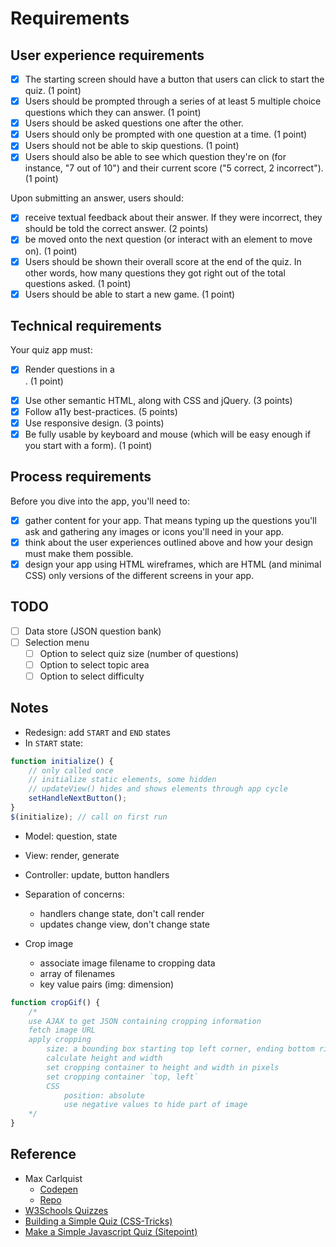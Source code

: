 # Requirements

## User experience requirements

* [x] The starting screen should have a button that users can click to start the quiz. (1 point)
* [x] Users should be prompted through a series of at least 5 multiple choice questions which they can answer. (1 point)
* [x] Users should be asked questions one after the other.
* [x] Users should only be prompted with one question at a time. (1 point)
* [x] Users should not be able to skip questions. (1 point)
* [x] Users should also be able to see which question they're on (for instance, "7 out of 10") and their current score ("5 correct, 2 incorrect"). (1 point)

Upon submitting an answer, users should:
* [x] receive textual feedback about their answer. If they were incorrect, they should be told the correct answer. (2 points)
* [x] be moved onto the next question (or interact with an element to move on). (1 point)
* [x] Users should be shown their overall score at the end of the quiz. In other words, how many questions they got right out of the total questions asked. (1 point)
* [x] Users should be able to start a new game. (1 point)

## Technical requirements
Your quiz app must:

* [x] Render questions in a <form>. (1 point)
* [x] Use other semantic HTML, along with CSS and jQuery. (3 points)
* [x] Follow a11y best-practices. (5 points)
* [x] Use responsive design. (3 points)
* [x] Be fully usable by keyboard and mouse (which will be easy enough if you start with a form). (1 point)

## Process requirements
Before you dive into the app, you'll need to:

* [x] gather content for your app. That means typing up the questions you'll ask and gathering any images or icons you'll need in your app.
* [x] think about the user experiences outlined above and how your design must make them possible.
* [x] design your app using HTML wireframes, which are HTML (and minimal CSS) only versions of the different screens in your app.

## TODO
* [ ] Data store (JSON question bank)
* [ ] Selection menu
    * [ ] Option to select quiz size (number of questions)
    * [ ] Option to select topic area
    * [ ] Option to select difficulty

## Notes
* Redesign: add `START` and `END` states
* In `START` state:
```javascript
function initialize() {
    // only called once
    // initialize static elements, some hidden
    // updateView() hides and shows elements through app cycle
    setHandleNextButton();
}
$(initialize); // call on first run
```

* Model: question, state
* View: render, generate
* Controller: update, button handlers
* Separation of concerns:
    * handlers change state, don't call render
    * updates change view, don't change state

* Crop image
    * associate image filename to cropping data
    * array of filenames
    * key value pairs (img: dimension)
```javascript
function cropGif() {
    /*
    use AJAX to get JSON containing cropping information
    fetch image URL
    apply cropping
        size: a bounding box starting top left corner, ending bottom right corner
        calculate height and width
        set cropping container to height and width in pixels
        set cropping container `top, left`
        CSS
            position: absolute
            use negative values to hide part of image
    */
}
```

## Reference
* Max Carlquist 
    * [Codepen](https://codepen.io/Tenkaklet/pen/QEpWPo?editors=1111)
    * [Repo](https://github.com/Tenkaklet/MusicQuiz/blob/master/index.html)
* [W3Schools Quizzes](https://www.w3schools.com/quiztest/quiztest.asp?Qtest=HTML)
* [Building a Simple Quiz (CSS-Tricks)](https://css-tricks.com/building-a-simple-quiz/)
* [Make a Simple Javascript Quiz (Sitepoint)](https://www.sitepoint.com/simple-javascript-quiz/)
